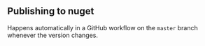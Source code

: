 ## Publishing to nuget

Happens automatically in a GitHub workflow on the `master` branch whenever the version changes.
